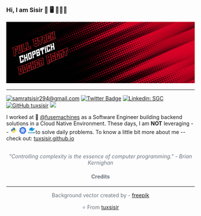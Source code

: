 ### Hi, I am Sisir 👋 🖥 🧑🏻‍💻

<img src="https://raw.githubusercontent.com/tuxsisir/tuxsisir/master/profile-banner.png" alt="full-stack-chopstick-docker-agent">
<!-- <img src="https://media.giphy.com/media/ekjmhJUGHJm7FC4Juo/giphy.gif" width="100%" align="center"> -->

---

[![samratsisir294@gmail.com](https://img.shields.io/badge/-Gmail-c14438?style=flat&logo=Gmail&logoColor=white)](mailto:samratsisir294@gmail.com)
[![Twitter Badge](https://img.shields.io/badge/-@samratsisir-1ca0f1?style=flat&labelColor=1ca0f1&logo=twitter&logoColor=white&link=https://twitter.com/samratsisir)](https://twitter.com/samratsisir) [![Linkedin: SGC](https://img.shields.io/badge/-SGC-blue?style=flat&logo=Linkedin&logoColor=white&link=https://www.linkedin.com/in/sisir-ghimire-chettri)](https://www.linkedin.com/in/sisir-ghimire-chettri) [![GitHub tuxsisir](https://img.shields.io/github/followers/tuxsisir?label=follow&style=social)](https://github.com/tuxsisir)
[![](https://img.shields.io/badge/more-@tuxsisir.github.io-ff69b4)](https://tuxsisir.github.io)


I worked at 🏢 [@fusemachines](https://fusemachines.com) as a Software Engineer building backend
solutions in a Cloud Native Environment. These days, I am **NOT** leveraging -- <code><img height="20" src="https://raw.githubusercontent.com/github/explore/80688e429a7d4ef2fca1e82350fe8e3517d3494d/topics/python/python.png"></code>
<code><img height="20" src="https://raw.githubusercontent.com/github/explore/80688e429a7d4ef2fca1e82350fe8e3517d3494d/topics/kubernetes/kubernetes.png"></code>
<code><img height="20" src="https://raw.githubusercontent.com/github/explore/80688e429a7d4ef2fca1e82350fe8e3517d3494d/topics/docker/docker.png"></code>to solve daily problems. To know a little bit more about me -- check out: [tuxsisir.github.io](https://tuxsisir.github.io)

<br>

<div align="center" style="color: #6a737d;">
<em>"Controlling complexity is the essence of computer programming." - Brian Kernighan</em>
<br>

<h4>Credits</h4>
<hr>

Background vector created by - <a href="https://www.freepik.com/free-photos-vectors/background">freepik</a>
<div>
⭐️ From <a href="https://github.com/tuxsisir/tuxsisir">tuxsisir</a>
</div>
</div>
